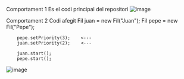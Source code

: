 Comportament 1
Es el codi principal del repositori
![image](https://github.com/user-attachments/assets/c43597ae-667b-48aa-9ccd-1d0cac635cdc)

Comportament 2
Codi afegit
Fil juan = new Fil("Juan");
        Fil pepe = new Fil("Pepe");

        pepe.setPriority(3);    <---
        juan.setPriority(2);    <---

        juan.start();
        pepe.start();
![image](https://github.com/user-attachments/assets/8b3e35d0-e994-4bf3-b234-9578827a1225)

